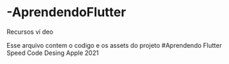 # -AprendendoFlutter
Recursos ví deo         

Esse arquivo contem o  codigo e os assets do projeto #Aprendendo Flutter Speed Code Desing Apple  2021
